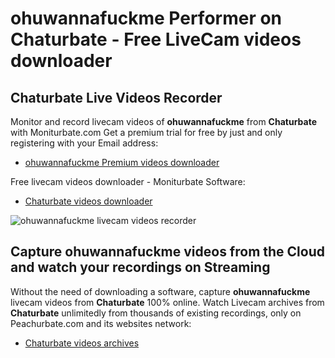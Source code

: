 # ohuwannafuckme Performer on Chaturbate - Free LiveCam videos downloader

## Chaturbate Live Videos Recorder

Monitor and record livecam videos of **ohuwannafuckme** from **Chaturbate** with Moniturbate.com
Get a premium trial for free by just and only registering with your Email address:
* [ohuwannafuckme Premium videos downloader](https://moniturbate.com/request-demo-licence-key.html)

Free livecam videos downloader - Moniturbate Software:
* [Chaturbate videos downloader](https://moniturbate.com/moniturbate-download-software.html)

![ohuwannafuckme livecam videos recorder](https://peachurnet.com/templates/moniturbate-software.png)


## Capture ohuwannafuckme videos from the Cloud and watch your recordings on Streaming

Without the need of downloading a software, capture **ohuwannafuckme** livecam videos from **Chaturbate** 100% online.
Watch Livecam archives from **Chaturbate** unlimitedly from thousands of existing recordings, only on Peachurbate.com and its websites network:
* [Chaturbate videos archives](https://peachurnet.com/)
